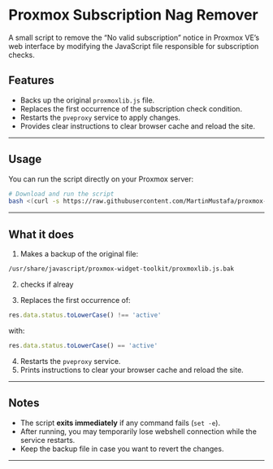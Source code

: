 # Proxmox Subscription Nag Remover

A small script to remove the “No valid subscription” notice in Proxmox VE’s web interface by modifying the JavaScript file responsible for subscription checks.

## Features

* Backs up the original `proxmoxlib.js` file.
* Replaces the first occurrence of the subscription check condition.
* Restarts the `pveproxy` service to apply changes.
* Provides clear instructions to clear browser cache and reload the site.

---

## Usage

You can run the script directly on your Proxmox server:

```bash
# Download and run the script
bash <(curl -s https://raw.githubusercontent.com/MartinMustafa/proxmox-subscription-nag-remover/refs/heads/main/nag-remover.sh)
```

---

## What it does

1. Makes a backup of the original file:

```bash
/usr/share/javascript/proxmox-widget-toolkit/proxmoxlib.js.bak
```

2. checks if alreay


3. Replaces the first occurrence of:

```js
res.data.status.toLowerCase() !== 'active'
```

with:

```js
res.data.status.toLowerCase() == 'active'
```

4. Restarts the `pveproxy` service.
5. Prints instructions to clear your browser cache and reload the site.

---

## Notes

* The script **exits immediately** if any command fails (`set -e`).
* After running, you may temporarily lose webshell connection while the service restarts.
* Keep the backup file in case you want to revert the changes.

---

